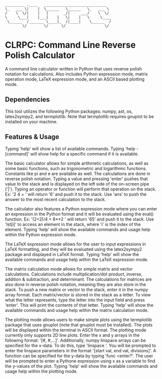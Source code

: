 ```
_________ .____   _____________________________  
\_   ___ \|    |  \______   \______   \_   ___ \ 
/    \  \/|    |   |       _/|     ___/    \  \/ 
\     \___|    |___|    |   \|    |   \     \____
 \______  /_______ \____|_  /|____|    \______  /
        \/        \/      \/                  \/ 
```
# CLRPC: Command Line Reverse Polish Calculator
A command line calculator written in Python that uses reverse polish notation for calculations. Also includes Python expression mode, matrix operation mode, LaTeX expression mode, and an ASCII based plotting mode.

## Dependencies
This tool utilizes the following Python packages: numpy, ast, os, latex2sympy2, and termplotlib. Note that termplotlib requires gnuplot to be installed on your machine.

## Features & Usage
Typing 'help' will show a list of available commands. Typing 'help -[command]' will show help for a specific command if it is available.

The basic calculator allows for simple arithmetic calculations, as well as some basic functions, such as trigonometric and logarithmic functions. Constants like pi and e are available as well. The calculations are done in reverse polish notation. Typing a value and pressing 'enter' pushes that value to the stack and is displayed on the left side of the on-screen pipe ('|'). Typing an operator or function will perform that operation on the stack. Ex: '2 <enter> 4 <enter> + <enter>' will return '6' and push it to the stack. Use 'ans' to push the answer to the most recent calculation to the stack.

The calculator also features a Python expression mode where you can enter an expression in the Python format and it will be evaluated using the eval() function. Ex: '(2+2)/4 + 8**2 <enter>' will return '65' and push it to the stack. Use 'lst[i]' to access an element in the stack, where 'i' is the index of the element. Typing 'help' will show the available commands and usage help within the Python expression mode.

The LaTeX expression mode allows for the user to input expressions in LaTeX formatting, and they will be evaluated using the latex2sympy2 package and displayed in LaTeX format. Typing 'help' will show the available commands and usage help within the LaTeX expression mode.

The matrix calculation mode allows for simple matrix and vector calculations. Calculations include multiplication/dot product, inverse, addition & subtraction, and determinant. The calculations for matrices are also done in reverse polish notation, meaning they are also store in the stack. To push a new matrix or vector to the stack, enter it in the numpy array format. Each matrix/vector is stored in the stack as a letter. To view what the letter represents, type the letter into the input field and press 'enter'. This will print the contents of that letter. Typing 'help' will show the available commands and usage help within the matrix calculation mode.

The plotting mode allows users to make simple plots using the termplotlib package that uses gnuplot (note that gnuplot must be installed). The plots will be displayed within the terminal in ASCII format. The plotting mode currently only supports 2D line plots. Enter the x and y arrays in the following format: '[#, #,...]'. Additionally, numpy linspace arrays can be specified for the x-data. To do this, type 'linspace <enter>'. You will be prompted to enter the linspace parameters in the format '[start val, end val, divisions]'. A function can be specified for the y-data by typing 'func <enter?'. The user will be prompted to enter a Pythone expression using x as a variable to find the y-values of the plot. Typing 'help' will show the available commands and usage help within the plotting mode.
